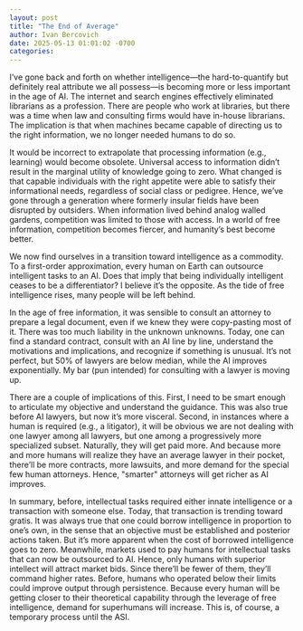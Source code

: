```yaml
---
layout: post
title: "The End of Average"
author: Ivan Bercovich
date: 2025-05-13 01:01:02 -0700
categories:
---
```


I’ve gone back and forth on whether intelligence—the hard-to-quantify but definitely real attribute we all possess—is becoming more or less important in the age of AI. The internet and search engines effectively eliminated librarians as a profession. There are people who work at libraries, but there was a time when law and consulting firms would have in-house librarians. The implication is that when machines became capable of directing us to the right information, we no longer needed humans to do so.

It would be incorrect to extrapolate that processing information (e.g., learning) would become obsolete. Universal access to information didn’t result in the marginal utility of knowledge going to zero. What changed is that capable individuals with the right appetite were able to satisfy their informational needs, regardless of social class or pedigree. Hence, we’ve gone through a generation where formerly insular fields have been disrupted by outsiders. When information lived behind analog walled gardens, competition was limited to those with access. In a world of free information, competition becomes fiercer, and humanity’s best become better.

We now find ourselves in a transition toward intelligence as a commodity. To a first-order approximation, every human on Earth can outsource intelligent tasks to an AI. Does that imply that being individually intelligent ceases to be a differentiator? I believe it’s the opposite. As the tide of free intelligence rises, many people will be left behind.

In the age of free information, it was sensible to consult an attorney to prepare a legal document, even if we knew they were copy-pasting most of it. There was too much liability in the unknown unknowns. Today, one can find a standard contract, consult with an AI line by line, understand the motivations and implications, and recognize if something is unusual. It’s not perfect, but 50% of lawyers are below median, while the AI improves exponentially. My bar (pun intended) for consulting with a lawyer is moving up.

There are a couple of implications of this. First, I need to be smart enough to articulate my objective and understand the guidance. This was also true before AI lawyers, but now it’s more visceral. Second, in instances where a human is required (e.g., a litigator), it will be obvious we are not dealing with one lawyer among all lawyers, but one among a progressively more specialized subset. Naturally, they will get paid more. And because more and more humans will realize they have an average lawyer in their pocket, there’ll be more contracts, more lawsuits, and more demand for the special few human attorneys. Hence, "smarter" attorneys will get richer as AI improves.

In summary, before, intellectual tasks required either innate intelligence or a transaction with someone else. Today, that transaction is trending toward gratis. It was always true that one could borrow intelligence in proportion to one’s own, in the sense that an objective must be established and posterior actions taken. But it’s more apparent when the cost of borrowed intelligence goes to zero. Meanwhile, markets used to pay humans for intellectual tasks that can now be outsourced to AI. Hence, only humans with superior intellect will attract market bids. Since there’ll be fewer of them, they’ll command higher rates. Before, humans who operated below their limits could improve output through persistence. Because every human will be getting closer to their theoretical capability through the leverage of free intelligence, demand for superhumans will increase. This is, of course, a temporary process until the ASI.
